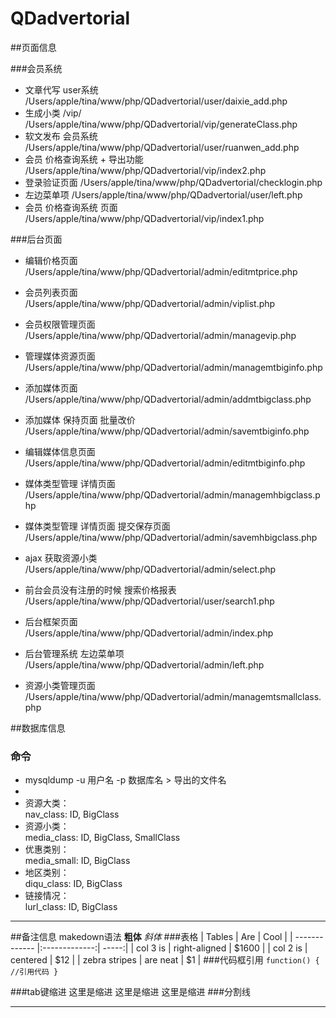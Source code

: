# QDadvertorial


##页面信息

###会员系统
*  文章代写 user系统
/Users/apple/tina/www/php/QDadvertorial/user/daixie_add.php
* 生成小类 /vip/
/Users/apple/tina/www/php/QDadvertorial/vip/generateClass.php
* 软文发布 会员系统
/Users/apple/tina/www/php/QDadvertorial/user/ruanwen_add.php
* 会员 价格查询系统 + 导出功能
/Users/apple/tina/www/php/QDadvertorial/vip/index2.php
* 登录验证页面
/Users/apple/tina/www/php/QDadvertorial/checklogin.php
* 左边菜单项
/Users/apple/tina/www/php/QDadvertorial/user/left.php
* 会员 价格查询系统 页面   
/Users/apple/tina/www/php/QDadvertorial/vip/index1.php   


###后台页面
* 编辑价格页面   
/Users/apple/tina/www/php/QDadvertorial/admin/editmtprice.php
* 会员列表页面
/Users/apple/tina/www/php/QDadvertorial/admin/viplist.php
* 会员权限管理页面
/Users/apple/tina/www/php/QDadvertorial/admin/managevip.php
* 管理媒体资源页面   
/Users/apple/tina/www/php/QDadvertorial/admin/managemtbiginfo.php
* 添加媒体页面   
/Users/apple/tina/www/php/QDadvertorial/admin/addmtbigclass.php
* 添加媒体 保持页面  批量改价  
/Users/apple/tina/www/php/QDadvertorial/admin/savemtbiginfo.php
* 编辑媒体信息页面
/Users/apple/tina/www/php/QDadvertorial/admin/editmtbiginfo.php

* 媒体类型管理 详情页面   
/Users/apple/tina/www/php/QDadvertorial/admin/managemhbigclass.php
* 媒体类型管理 详情页面 提交保存页面   
/Users/apple/tina/www/php/QDadvertorial/admin/savemhbigclass.php
* ajax 获取资源小类   
/Users/apple/tina/www/php/QDadvertorial/admin/select.php
* 前台会员没有注册的时候 搜索价格报表   
/Users/apple/tina/www/php/QDadvertorial/user/search1.php
* 后台框架页面   
/Users/apple/tina/www/php/QDadvertorial/admin/index.php   
* 后台管理系统 左边菜单项   
/Users/apple/tina/www/php/QDadvertorial/admin/left.php
* 资源小类管理页面   
/Users/apple/tina/www/php/QDadvertorial/admin/managemtsmallclass.php



##数据库信息
### 命令
* mysqldump -u 用户名 -p 数据库名 > 导出的文件名    
* 
* 资源大类：   
nav_class: ID, BigClass
* 资源小类：   
media_class: ID, BigClass, SmallClass
* 优惠类别：   
media_small: ID, BigClass
* 地区类别：   
diqu_class: ID, BigClass   
* 链接情况：   
lurl_class: ID, BigClass   








***





##备注信息 makedown语法
**粗体** *斜体*
###表格
| Tables        | Are           | Cool  |
| ------------- |:-------------:| -----:|
| col 3 is      | right-aligned | $1600 |
| col 2 is      | centered      |   $12 |
| zebra stripes | are neat      |    $1 |
###代码框引用
`
function() {
  //引用代码
}
`

###tab键缩进
  这里是缩进
  这里是缩进
  这里是缩进
###分割线
***

